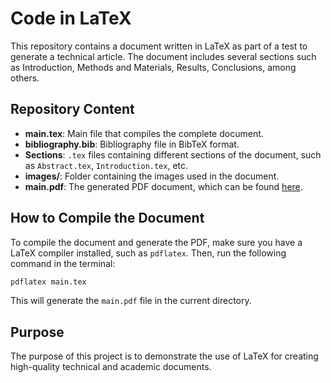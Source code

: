 # Code in LaTeX

This repository contains a document written in LaTeX as part of a test to generate a technical article. The document includes several sections such as Introduction, Methods and Materials, Results, Conclusions, among others.

## Repository Content

- **main.tex**: Main file that compiles the complete document.
- **bibliography.bib**: Bibliography file in BibTeX format.
- **Sections**: `.tex` files containing different sections of the document, such as `Abstract.tex`, `Introduction.tex`, etc.
- **images/**: Folder containing the images used in the document.
- **main.pdf**: The generated PDF document, which can be found [here](./main.pdf).

## How to Compile the Document

To compile the document and generate the PDF, make sure you have a LaTeX compiler installed, such as `pdflatex`. Then, run the following command in the terminal:

```bash
pdflatex main.tex
```

This will generate the `main.pdf` file in the current directory.

## Purpose

The purpose of this project is to demonstrate the use of LaTeX for creating high-quality technical and academic documents.


